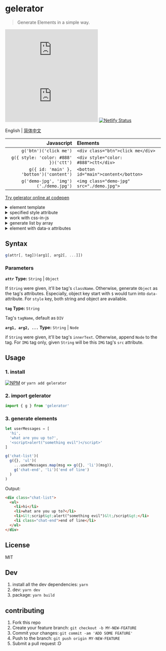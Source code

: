 # gelerator
> Generate Elements in a simple way.

![](https://img.badgesize.io/gaoryrt/gelerator/master/dist/gelerator.min.js)
![](https://img.badgesize.io/gaoryrt/gelerator/master/dist/gelerator.min.js?compression=gzip)
[![Netlify Status](https://api.netlify.com/api/v1/badges/2dbd8b58-fba6-4089-8fc9-4ef236005411/deploy-status)](https://app.netlify.com/sites/gelerator/deploys)

English | [简体中文](./README.zh-cn.md)

Javascript | Elements
---: | :---
`g('btn')('click me')` | `<div class="btn">click me</div>`
`g({ style: 'color: #888' })('ctt')` | `<div style="color: #888">ctt</div>`
`g({ id: 'main' }, 'botton')('content')` | `<botton id="main">content</botton>`
`g('demo-jpg', 'img')('./demo.jpg')` | `<img class="demo-jpg" src="./demo.jpg">`

[Try gelerator online at codepen](https://codepen.io/gaoryrt/pen/ELrdVE)

<details>
<summary>element template</summary>

```javascript
const P = g({ ...some attrs }, 'p')  // p tag template

const p1 = P('content1')
const p2 = P('content2')     // p1 and p2 got the same attributes
```

</details>

<details>
<summary>specified style attribute</summary>

```javascript
// string is allowed in style attr
const el = g({
    style: 'top: 1px; left: 1px'
})('content')

// object is also allowed
const el = g({
    style: {
        top: '1px',
        left: '1px'
    }
})('content')
```

</details>

<details>
  <summary>work with css-in-js</summary>

```javascript
import { css } from 'emotion'  // css-modules, auto-prefixer
import { g } from 'gelerator'

const isIOS = /iPad|iPhone|iPod/.test(window.navigator.userAgent)
const paraClass = css`
  font-size: ${isIOS ? 18 : 14}px;
`

const el = g(paraClass)('content')  // div writes everything
```

</details>

<details>
    <summary>generate list by array</summary>

```javascript
const arr = ['a', 'b', 'c', 'd']

// es6
const ctnr = g('ctnr', 'ol')(
    ...arr.map((item, idx) => g({}, 'li')(item))
)

// es5
const ctnr = g('ctnr', 'ol').apply(
    this,
    arr.map(function(item, idx) {
      return g({}, 'li')(item)
    })
)
```
</details>

<details>
    <summary>element with data-x attributes</summary>

```javascript
const arr = ['a', 'b', 'c', 'd']

// attribute start with $ will change into data-
const ctnr = g('ctnr', 'ol')(
    ...arr.map((item, idx) => g({
      $index: idx,                  // $index -> data-index
      $item: item                   // $item -> data-item
    }, 'li')())
)
```

</details>

## Syntax

```javascript
g(attr[, tag])(arg1[, arg2[, ...]])
```
### Parameters

**`attr`**
**Type:** `String` | `Object`

If `String` were given, it'll be tag's `className`. Otherwise, generate `Object` as the tag's attributes.
Especially, object key start with `$` would turn into `data-` attribute.
For `style` key, both string and object are available.

**`tag`**
**Type:** `String`

Tag's `tagName`, default as `DIV`

**`arg1, arg2, ...`**
**Type:** `String` | `Node`

if `String` were given, it'll be tag's `innerText`.
Otherwise, append `Node` to the tag. For `IMG` tag only, given `String` will be this `IMG` tag's `src` attribute.


## Usage

### 1. install
[![NPM](https://nodei.co/npm/gelerator.png?compact=true)](https://nodei.co/npm/gelerator/)
or `yarn add gelerator`

### 2. import gelerator
```javascript
import { g } from 'gelerator'
```

### 3. generate elements
```javascript
let userMessages = [
  'hi',
  'what are you up to?',
  '<script>alert("something evil")</script>'
]

g('chat-list')(
  g({}, 'ul')(
    ...userMessages.map(msg => g({}, 'li')(msg)),
    g('chat-end', 'li')('end of line')
  )
)
```

Output:

```HTML
<div class="chat-list">
  <ul>
    <li>hi</li>
    <li>what are you up to?</li>
    <li>&lt;script&gt;alert("something evil")&lt;/script&gt;</li>
    <li class="chat-end">end of line</li>
  </ul>
</div>
```

## License
MIT

## Dev
1. install all the dev dependencies: `yarn`
2. dev: `yarn dev`
3. package: `yarn build`

## contributing
1. Fork this repo
2. Create your feature branch: `git checkout -b MY-NEW-FEATURE`
3. Commit your changes: `git commit -am 'ADD SOME FEATURE'`
4. Push to the branch: `git push origin MY-NEW-FEATURE`
5. Submit a pull request :D
